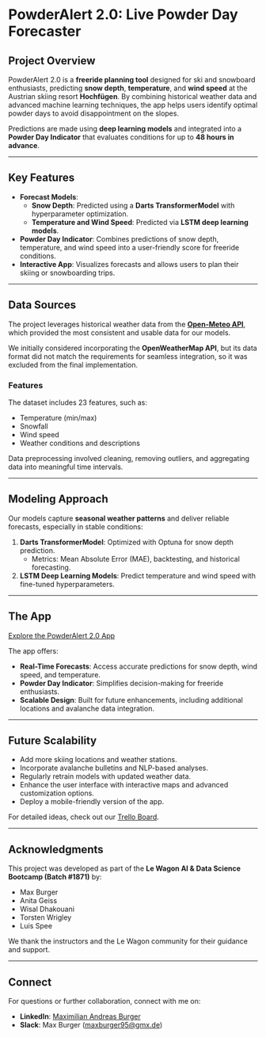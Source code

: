 # **PowderAlert 2.0: Live Powder Day Forecaster**

## **Project Overview**  
PowderAlert 2.0 is a **freeride planning tool** designed for ski and snowboard enthusiasts, predicting **snow depth**, **temperature**, and **wind speed** at the Austrian skiing resort **Hochfügen**. By combining historical weather data and advanced machine learning techniques, the app helps users identify optimal powder days to avoid disappointment on the slopes.

Predictions are made using **deep learning models** and integrated into a **Powder Day Indicator** that evaluates conditions for up to **48 hours in advance**.

---

## **Key Features**  
- **Forecast Models**:
  - **Snow Depth**: Predicted using a **Darts TransformerModel** with hyperparameter optimization.
  - **Temperature and Wind Speed**: Predicted via **LSTM deep learning models**.
- **Powder Day Indicator**: Combines predictions of snow depth, temperature, and wind speed into a user-friendly score for freeride conditions.
- **Interactive App**: Visualizes forecasts and allows users to plan their skiing or snowboarding trips.

---

## **Data Sources**  
The project leverages historical weather data from the **[Open-Meteo API](https://open-meteo.com/en/docs/historical-weather-api)**, which provided the most consistent and usable data for our models. 

We initially considered incorporating the **OpenWeatherMap API**, but its data format did not match the requirements for seamless integration, so it was excluded from the final implementation.

### **Features**  
The dataset includes 23 features, such as:  
- Temperature (min/max)  
- Snowfall  
- Wind speed  
- Weather conditions and descriptions  

Data preprocessing involved cleaning, removing outliers, and aggregating data into meaningful time intervals.

---

## **Modeling Approach**  
Our models capture **seasonal weather patterns** and deliver reliable forecasts, especially in stable conditions:  
1. **Darts TransformerModel**: Optimized with Optuna for snow depth prediction.  
   - Metrics: Mean Absolute Error (MAE), backtesting, and historical forecasting.  
2. **LSTM Deep Learning Models**: Predict temperature and wind speed with fine-tuned hyperparameters.  

---

## **The App**  
[Explore the PowderAlert 2.0 App](https://powderalert.streamlit.app/)  

The app offers:  
- **Real-Time Forecasts**: Access accurate predictions for snow depth, wind speed, and temperature.  
- **Powder Day Indicator**: Simplifies decision-making for freeride enthusiasts.  
- **Scalable Design**: Built for future enhancements, including additional locations and avalanche data integration.

---

## **Future Scalability**  
- Add more skiing locations and weather stations.  
- Incorporate avalanche bulletins and NLP-based analyses.  
- Regularly retrain models with updated weather data.  
- Enhance the user interface with interactive maps and advanced customization options.  
- Deploy a mobile-friendly version of the app.  

For detailed ideas, check out our [Trello Board](https://trello.com/b/ZE5LyJcF/powderalert20).

---

## **Acknowledgments**  
This project was developed as part of the **Le Wagon AI & Data Science Bootcamp (Batch #1871)** by:  
- Max Burger  
- Anita Geiss  
- Wisal Dhakouani  
- Torsten Wrigley  
- Luis Spee  

We thank the instructors and the Le Wagon community for their guidance and support.

---

## **Connect**  
For questions or further collaboration, connect with me on:  
- **LinkedIn**: [Maximilian Andreas Burger](https://www.linkedin.com/in/maximilian-andreas-burger/)  
- **Slack**: Max Burger (maxburger95@gmx.de)
